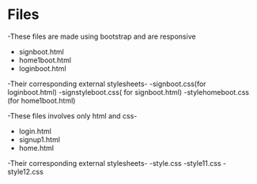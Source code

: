 #  Files
-These files are made using bootstrap and are responsive
  - signboot.html
  - home1boot.html
  - loginboot.html
  
-Their corresponding external stylesheets-
  -signboot.css(for loginboot.html)
  -signstyleboot.css( for signboot.html)
  -stylehomeboot.css (for home1boot.html)
 
-These files involves only html and css-
  - login.html
  - signup1.html
  - home.html
  
-Their corresponding external stylesheets-
 -style.css
 -style11.css
 -style12.css
  

